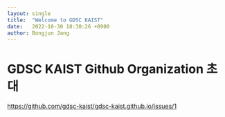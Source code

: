 ```yaml
---
layout: single
title:  "Welcome to GDSC KAIST"
date:   2022-10-30 18:30:26 +0900
author: Bongjun Jang
---
```


# GDSC KAIST Github Organization 초대

https://github.com/gdsc-kaist/gdsc-kaist.github.io/issues/1